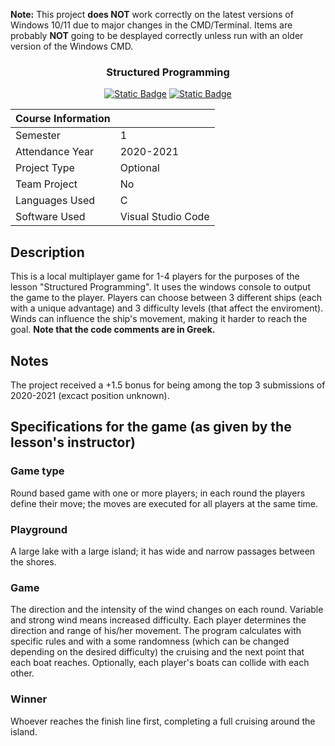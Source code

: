 **Note:** This project **does NOT** work correctly on the latest versions of Windows 10/11 due to major changes in the CMD/Terminal. Items are probably **NOT** going to be desplayed correctly unless run with an older version of the Windows CMD.

<div align="center">
<h3 align="center">Structured Programming</h3>

  <a href=""> ![Static Badge](https://img.shields.io/badge/Language-C-6866fb)</a>
  <a href=""> ![Static Badge](https://img.shields.io/badge/Semester-1-green)</a>
</div>


|   Course Information     |                           |
|--------------------------|---------------------------|
| Semester                 | 1                         |
| Attendance Year          | 2020-2021                 |
| Project Type             | Optional                  |
| Team Project             | No                        |
| Languages Used           | C                         |
| Software Used            | Visual Studio Code        |

## Description

This is a local multiplayer game for 1-4 players for the purposes of the lesson "Structured Programming".
It uses the windows console to output the game to the player.
Players can choose between 3 different ships (each with a unique advantage) and 3 difficulty levels (that affect the enviroment).
Winds can influence the ship's movement, making it harder to reach the goal.
**Note that the code comments are in Greek.**

## Notes
The project received a +1.5 bonus for being among the top 3 submissions of 2020-2021 (excact position unknown).

## Specifications for the game (as given by the lesson's instructor)

### Game type
Round based game with one or more players; in each round the players define their move; the moves are executed for all players at the same time.
### Playground
A large lake with a large island; it has wide and narrow passages between the shores.
### Game
The direction and the intensity of the wind changes on each round. Variable and strong wind means increased difficulty.
Each player determines the direction and range of his/her movement.
The program calculates with specific rules and with a some randomness (which can be changed depending on the desired difficulty) the cruising and the next point that each boat reaches.
Optionally, each player's boats can collide with each other.
### Winner
Whoever reaches the finish line first, completing a full cruising around the island.